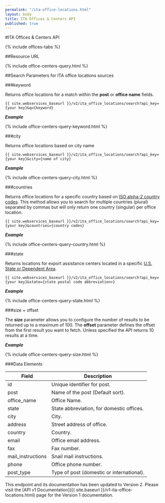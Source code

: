 ```yaml
---
permalink: "/ita-office-locations.html"
layout: body
title: ITA Offices & Centers API
published: true
---
```


#ITA Offices & Centers API

{% include offices-tabs %}

##Resource URL

{% include office-centers-query.html %}

##Search Parameters for ITA office locations sources

###keyword

Returns office locations for a match within the **post** or **office name** fields.

    {{ site.webservices_baseurl }}/v2/ita_office_locations/search?api_key={your key}&q={keyword}

**_Example_**

{% include office-centers-query-keyword.html %}

###city

Returns office locations based on city name

    {{ site.webservices_baseurl }}/v2/ita_office_locations/search?api_key={your key}&city={name of city}

**_Example_**

{% include office-centers-query-city.html %}

###countries

Returns office locations for a specific country based on [ISO alpha-2 country codes](http://www.iso.org/iso/home/standards/country_codes/country_names_and_code_elements.htm). This method allows you to search for multiple countries (plural) separated by commas but will only return one country (singular) per office location.

    {{ site.webservices_baseurl }}/v2/ita_office_locations/search?api_key={your key}&countries={country codes}

**_Example_**

{% include office-centers-query-country.html %}

###state

Returns locations for export assistance centers located in a specific  [U.S. State or Dependent Area](https://www.usps.com/send/official-abbreviations.htm).

    {{ site.webservices_baseurl }}/v2/ita_office_locations/search?api_key={your key}&state={state postal code abbreviation>}

**_Example_**

{% include office-centers-query-state.html %}

###size + offset

The **size** parameter allows you to configure the number of results to be returned up to a maximum of 100. The **offset** parameter defines the offset from the first result you want to fetch. Unless specified the API returns 10 results at a time.

**_Example_**

{% include office-centers-query-size.html %}

###Data Elements

| Field             | Description                                                     |
| ----------------- | --------------------------------------------------------------- |
| id                | Unique identifier for post.                                      |
| post              | Name of the post (Default sort).                                 |
| office_name       | Office Name.                                                     |
| state             | State abbreviation, for domestic offices.                        |
| city              | City.                                                            |
| address           | Street address of office.                                        |
| country           | Country.                                                         |
| email             | Office email address.                                            |
| fax               | Fax number.                                                      |
| mail_instructions | Snail mail instructions.                                         |
| phone             | Office phone number.                                             |
| post_type         | Type of post (domestic or international).                        |

This endpoint and its documentation has been updated to Version 2. Please visit the [API v1 Documentation]({{ site.baseurl }}/v1-ita-office-locations.html) page for the Version 1 documentation.
